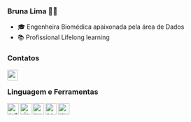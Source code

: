 ### Bruna Lima ✌🏻

-  🎓 Engenheira Biomédica apaixonada pela área de Dados
-  📚 Profissional Lifelong learning


### Contatos
[<img align="left"  width="24px" src="https://cdn.jsdelivr.net/npm/simple-icons@3.4.0/icons/linkedin.svg" />](https://www.linkedin.com/in/brunalimap)

</br>

### Linguagem e Ferramentas 
<img align="left" alt="python" width="26px" src="https://cdn3.iconfinder.com/data/icons/logos-and-brands-adobe/512/267_Python-512.png" />
<img align="left" alt="visual_studio_code" width="26px" src="https://upload.wikimedia.org/wikipedia/commons/9/9a/Visual_Studio_Code_1.35_icon.svg" />
<img align="left" alt="pycharm" width="26px" src="https://upload.wikimedia.org/wikipedia/commons/a/a1/PyCharm_Logo.svg" />
<img align="left" alt="powerbi" width="26px" src="https://img.icons8.com/color/48/000000/power-bi.png"/>
<img align="left" alt="mysql" width="26px src="https://img.icons8.com/ios-filled/50/000000/mysql-logo.png"/>






